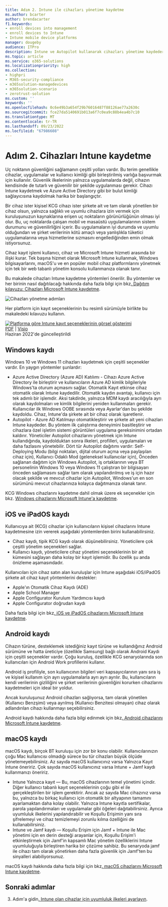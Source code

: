 ```yaml
---
title: Adım 2. Intune ile cihazları yönetime kaydetme
ms.author: bcarter
author: brendacarter
f1.keywords:
- enroll devices into management
- enroll devices to Intune
- Intune mobile device platforms
manager: dougeby
audience: ITPro
description: Intune ve Autopilot kullanarak cihazları yönetime kaydederek üzerinde çalışan uygulamaların uyumlu olduğundan emin olun ve kurumsal veri sızıntılarını önleyin.
ms.topic: article
ms.service: o365-solutions
ms.localizationpriority: high
ms.collection:
- highpri
- M365-security-compliance
- m365solution-managedevices
- m365solution-scenario
- zerotrust-solution
ms.custom: ''
keywords: ''
ms.openlocfilehash: 0c6e49b3a654f29b76016487f88126ae77a2630c
ms.sourcegitcommit: fce27da5140691b013a6f7c0ea9c88b4ea4b7c10
ms.translationtype: MT
ms.contentlocale: tr-TR
ms.lasthandoff: 09/23/2022
ms.locfileid: "67986608"
---
```

# <a name="step-2-enroll-devices-to-intune"></a>Adım 2. Cihazları Intune kaydetme

Uç noktanın güvenliğini sağlamanın çeşitli yolları vardır. Bu terim genellikle cihazlar, uygulamalar ve kullanıcı kimliği gibi birleştirilmiş varlığa başvurmak için kullanılır. Güvenlik ilkelerinin yalnızca uygulamalarda değil, cihazın kendisinde de tutarlı ve güvenilir bir şekilde uygulanması gerekir. Cihazı Intune kaydetmek ve Azure Active Directory gibi bir bulut kimliği sağlayıcısına kaydolmak harika bir başlangıçtır.

Bir cihaz ister kişisel KCG cihazı ister şirkete ait ve tam olarak yönetilen bir cihaz olsun, yalnızca sağlıklı ve uyumlu cihazlara izin vermek için kuruluşunuzun kaynaklarına erişen uç noktaların görünürlüğünün olması iyi olur. Bu, uç noktalarda çalışan mobil ve masaüstü uygulamalarının sistem durumunu ve güvenilirliğini içerir. Bu uygulamaların iyi durumda ve uyumlu olduğundan ve şirket verilerinin kötü amaçlı veya yanlışlıkla tüketici uygulamalarına veya hizmetlerine sızmasını engellediğinden emin olmak istiyorsunuz.

Cihaz kayıt işlemi kullanıcı, cihaz ve Microsoft Intune hizmeti arasında bir ilişki kurar. Tek başına hizmet olarak Microsoft Intune kullanmak, Windows bilgisayarlarını, macOS'u ve en popüler mobil cihaz platformlarını yönetmek için tek bir web tabanlı yönetim konsolu kullanmanıza olanak tanır.

Bu makalede cihazları Intune kaydetme yöntemleri önerilir. Bu yöntemler ve her birinin nasıl dağıtılacağı hakkında daha fazla bilgi için bkz[. Dağıtım kılavuzu: Cihazları Microsoft Intune kaydetme](/mem/intune/fundamentals/deployment-guide-enrollment).

![Cihazları yönetme adımları](../media/devices/intune-mdm-steps-1.png#lightbox)

Her platform için kayıt seçeneklerinin bu resimli sürümüyle birlikte bu makaledeki kılavuzu kullanın. 

[![Platforma göre Intune kayıt seçeneklerinin görsel gösterimi](../media/devices/msft-intune-enrollment-options-thumb-landscape.png)](https://download.microsoft.com/download/e/6/2/e6233fdd-a956-4f77-93a5-1aa254ee2917/msft-intune-enrollment-options.pdf) <br/> [PDF](https://download.microsoft.com/download/e/6/2/e6233fdd-a956-4f77-93a5-1aa254ee2917/msft-intune-enrollment-options.pdf) | [Visio](https://download.microsoft.com/download/e/6/2/e6233fdd-a956-4f77-93a5-1aa254ee2917/msft-intune-enrollment-options.vsdx) <br/> Haziran 2022'de güncelleştirildi



## <a name="windows-enrollment"></a>Windows kaydı
Windows 10 ve Windows 11 cihazları kaydetmek için çeşitli seçenekler vardır. En yaygın yöntemler şunlardır:

- Azure Active Directory (Azure AD) Katılımı - Cihazı Azure Active Directory ile birleştirir ve kullanıcıların Azure AD kimlik bilgileriyle Windows'ta oturum açmasını sağlar. Otomatik Kayıt etkinse cihaz otomatik olarak Intune kaydedilir. Otomatik kaydın avantajı, kullanıcı için tek adımlı bir işlemdir. Aksi takdirde, yalnızca MDM kaydı aracılığıyla ayrı olarak kaydolmaları ve kimlik bilgilerini yeniden kullanmaları gerekir. Kullanıcılar ilk Windows OOBE sırasında veya Ayarlar'dan bu şekilde kaydoldu. Cihaz, Intune'da şirkete ait bir cihaz olarak işaretlenir.
- Autopilot - Azure AD Katılmayı otomatikleştirir ve şirkete ait yeni cihazları Intune kaydeder. Bu yöntem ilk çalıştırma deneyimini basitleştirir ve cihazlara özel işletim sistemi görüntüleri uygulama gereksinimini ortadan kaldırır. Yöneticiler Autopilot cihazlarını yönetmek için Intune kullandığında, kaydolduktan sonra ilkeleri, profilleri, uygulamaları ve daha fazlasını yönetebilir. Dört tür Autopilot dağıtımı vardır: Self-Deploying Modu (bilgi noktaları, dijital oturum açma veya paylaşılan cihaz için), Kullanıcı Odaklı Mod (geleneksel kullanıcılar için), Önceden sağlanan dağıtım için Windows Autopilot, iş ortaklarının veya BT personelinin Windows 10 veya Windows 11 çalıştıran bir bilgisayarı önceden sağlamasını sağlar  tam olarak yapılandırılmış ve iş için hazır olacak şekilde ve mevcut cihazlar için Autopilot, Windows'un en son sürümünü mevcut cihazlarınıza kolayca dağıtmanıza olanak tanır.

KCG Windows cihazlarını kaydetme dahil olmak üzere ek seçenekler için bkz. [Windows cihazlarını Microsoft Intune'a kaydetme](/mem/intune/fundamentals/deployment-guide-enrollment-windows).

## <a name="ios-and-ipados-enrollment"></a>iOS ve iPadOS kaydı

Kullanıcıya ait (KCG) cihazlar için kullanıcıların kişisel cihazlarını Intune kaydetmesine izin vererek aşağıdaki yöntemlerden birini kullanabilirsiniz.
- Cihaz kaydı, tipik KCG kaydı olarak düşünebilirsiniz. Yöneticilere çok çeşitli yönetim seçenekleri sağlar.
- Kullanıcı kaydı, yöneticilere cihaz yönetimi seçeneklerinin bir alt kümesini sağlayan daha kolay bir kayıt işlemidir. Bu özellik şu anda önizleme aşamasındadır.

Kullanıcıları için cihaz satın alan kuruluşlar için Intune aşağıdaki iOS/iPadOS şirkete ait cihaz kayıt yöntemlerini destekler:
- Apple'ın Otomatik Cihaz Kaydı (ADE)
- Apple School Manager
- Apple Configurator Kurulum Yardımcısı kaydı
- Apple Configurator doğrudan kaydı

Daha fazla bilgi için bkz[. iOS ve iPadOS cihazlarını Microsoft Intune kaydetme](/mem/intune/fundamentals/deployment-guide-enrollment-ios-ipados).

## <a name="android-enrollment"></a>Android kaydı 

Cihazın türüne, desteklemek istediğiniz kayıt türüne ve kullandığınız Android sürümüne ve hatta üreticiye (özellikle Samsung) bağlı olarak Android Kaydı için çeşitli seçenekler vardır. Çoğu kuruluş, özellikle KCG senaryolarında son kullanıcıları için Android Work profillerini kullanır. 

Android iş profiliyle, son kullanıcının bilgileri veri kapsayıcılarının yanı sıra iş ve kişisel kullanım için ayrı uygulamalarla ayrı ayrı ayrılır. Bu, kullanıcıların kendi verilerinin gizliliğini ve şirket verilerinin güvenliğini korurken cihazlarını kaydetmeleri için ideal bir yoldur. 

Ancak kuruluşunuz Android cihazları sağlıyorsa, tam olarak yönetilen (Kullanıcı Benzşimi) veya ayrılmış (Kullanıcı Benzitesi olmayan) cihaz olarak adlandırılan cihazı kullanmayı seçebilirsiniz.

Android kaydı hakkında daha fazla bilgi edinmek için bkz[. Android cihazlarını Microsoft Intune kaydetme](/mem/intune/fundamentals/deployment-guide-enrollment-android).

## <a name="macos-enrollment"></a>macOS kaydı

macOS kaydı, birçok BT kuruluşu için zor bir konu olabilir. Kullanıcılarınızın çoğu Mac kullanıcısı olmadığı sürece bu tür cihazları büyük ölçüde yönetemeyebilirsiniz. Az sayıda macOS kullanıcınız varsa Yalnızca Kayıt Intune öneririz. Çok sayıda macOS kullanıcınız varsa Intune + Jamf kaydı kullanmanızı öneririz.  
- Intune Yalnızca kayıt — Bu, macOS cihazlarının temel yönetimi içindir. Diğer kullanıcı tabanlı kayıt seçeneklerinin çoğu gibi el ile gerçekleştirilen bir işlem gerektirir. Ancak az sayıda Mac cihazınız varsa bu, yalnızca bu birkaç kullanıcı için otomatik bir altyapının tamamını ayarlamaktan daha kolay olabilir. Yalnızca Intune kayıtla sertifikalar, parola yapılandırmaları ve uygulamalar gibi öğeleri dağıtabilirsiniz. Ayrıca uyumluluk ilkelerini yapılandırabilir ve Koşullu Erişimin yanı sıra şifrelemeyi ve cihaz temizlemeyi zorunlu kılma özelliğini de kullanabilirsiniz. 
- Intune ve Jamf kaydı — Koşullu Erişim için Jamf + Intune ile Mac yönetimi için en derin desteği arayanlar için, Koşullu Erişim'i etkinleştirmek için Jamf'in kapsamlı Mac yönetim özelliklerini Intune uyumluluğuyla birleştiren harika bir çözüme sahibiz. Bu senaryoda jamf ile cihazı tam olarak yönetirken daha fazla güvenlik için Jamf'ten bu sinyalleri alabiliyorsunuz.

macOS kaydı hakkında daha fazla bilgi için bkz[. macOS cihazlarını Microsoft Intune kaydetme](/mem/intune/fundamentals/deployment-guide-enrollment-macos).

## <a name="next-steps"></a>Sonraki adımlar

3. Adım'a gidin[. Intune olan cihazlar için uyumluluk ilkeleri ayarlayın](manage-devices-with-intune-compliance-policies.md).

